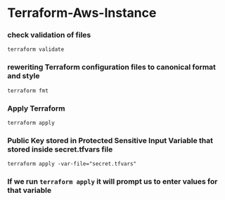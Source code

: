 # Terraform-Aws-Instance

### check validation of files
`terraform validate` 

### reweriting Terraform configuration files to canonical format and style
`terraform fmt`

### Apply Terraform
`terraform apply`

### Public Key stored in Protected Sensitive Input Variable that stored inside secret.tfvars file
`terraform apply -var-file="secret.tfvars"`

### If we run `terraform apply` it will prompt us to enter values for that variable